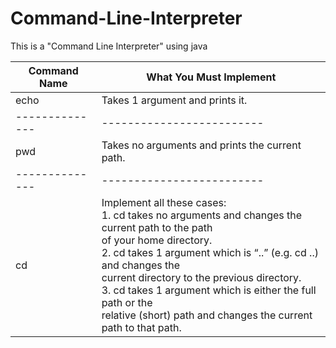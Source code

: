 # Command-Line-Interpreter
This is a "Command Line Interpreter" using java

| Command Name | What You Must Implement |
|--------------|-------------------------|
| echo | Takes 1 argument and prints it. |
|--------------|-------------------------|
| pwd | Takes no arguments and prints the current path. |
|--------------|-------------------------|
| cd | Implement all these cases:<br/>1. cd takes no arguments and changes the current path to the path<br/>of your home directory.<br/>2. cd takes 1 argument which is “..” (e.g. cd ..) and changes the<br/>current directory to the previous directory.<br/>3. cd takes 1 argument which is either the full path or the<br/>relative (short) path and changes the current path to that path. |
